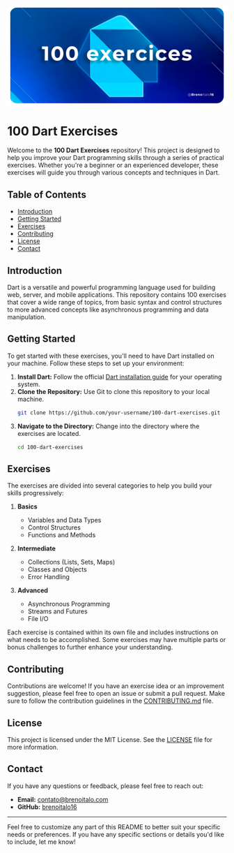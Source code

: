 <img src="https://raw.githubusercontent.com/BrenoItalo16/100-exercices/main/assets/images/100_exercices_github_cover.png"/>
<br>

# 100 Dart Exercises

Welcome to the **100 Dart Exercises** repository! This project is designed to help you improve your Dart programming skills through a series of practical exercises. Whether you're a beginner or an experienced developer, these exercises will guide you through various concepts and techniques in Dart.

## Table of Contents

- [Introduction](#introduction)
- [Getting Started](#getting-started)
- [Exercises](#exercises)
- [Contributing](#contributing)
- [License](#license)
- [Contact](#contact)

## Introduction

Dart is a versatile and powerful programming language used for building web, server, and mobile applications. This repository contains 100 exercises that cover a wide range of topics, from basic syntax and control structures to more advanced concepts like asynchronous programming and data manipulation.

## Getting Started

To get started with these exercises, you'll need to have Dart installed on your machine. Follow these steps to set up your environment:

1. **Install Dart:** Follow the official [Dart installation guide](https://dart.dev/get-dart) for your operating system.
2. **Clone the Repository:** Use Git to clone this repository to your local machine.
   ```bash
   git clone https://github.com/your-username/100-dart-exercises.git
   ```
3. **Navigate to the Directory:** Change into the directory where the exercises are located.
   ```bash
   cd 100-dart-exercises
   ```

## Exercises

The exercises are divided into several categories to help you build your skills progressively:

1. **Basics**
   - Variables and Data Types
   - Control Structures
   - Functions and Methods

2. **Intermediate**
   - Collections (Lists, Sets, Maps)
   - Classes and Objects
   - Error Handling

3. **Advanced**
   - Asynchronous Programming
   - Streams and Futures
   - File I/O

Each exercise is contained within its own file and includes instructions on what needs to be accomplished. Some exercises may have multiple parts or bonus challenges to further enhance your understanding.

## Contributing

Contributions are welcome! If you have an exercise idea or an improvement suggestion, please feel free to open an issue or submit a pull request. Make sure to follow the contribution guidelines in the [CONTRIBUTING.md](CONTRIBUTING.md) file.

## License

This project is licensed under the MIT License. See the [LICENSE](LICENSE) file for more information.

## Contact

If you have any questions or feedback, please feel free to reach out:

- **Email:** contato@brenoitalo.com
- **GitHub:** [brenoitalo16](https://github.com/brenoitalo16)

---

Feel free to customize any part of this README to better suit your specific needs or preferences. If you have any specific sections or details you'd like to include, let me know!